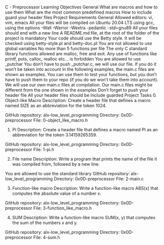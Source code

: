 C - Preprocessor
Learning Objectives
General
What are macros and how to use them
What are the most common predefined macros
How to include guard your header files
Project Requirements
General
Allowed editors: vi, vim, emacs
All your files will be compiled on Ubuntu 20.04 LTS using gcc, using the options -Wall -Werror -Wextra -pedantic -std=gnu89
All your files should end with a new line
A README.md file, at the root of the folder of the project is mandatory
Your code should use the Betty style. It will be checked using betty-style.pl and betty-doc.pl
You are not allowed to use global variables
No more than 5 functions per file
The only C standard library functions allowed are malloc, free and exit. Any use of functions like printf, puts, calloc, realloc etc… is forbidden
You are allowed to use _putchar
You don’t have to push _putchar.c, we will use our file. If you do it won’t be taken into account
In the following examples, the main.c files are shown as examples. You can use them to test your functions, but you don’t have to push them to your repo (if you do we won’t take them into account). We will use our own main.c files at compilation. Our main.c files might be different from the one shown in the examples
Don’t forget to push your header file
All your header files should be include guarded
Project Tasks
0. Object-like Macro
Description: Create a header file that defines a macro named SIZE as an abbreviation for the token 1024.

GitHub repository: alx-low_level_programming
Directory: 0x0D-preprocessor
File: 0-object_like_macro.h

1. Pi
Description: Create a header file that defines a macro named PI as an abbreviation for the token 3.14159265359.

GitHub repository: alx-low_level_programming
Directory: 0x0D-preprocessor
File: 1-pi.h

2. File name
Description: Write a program that prints the name of the file it was compiled from, followed by a new line.

You are allowed to use the standard library
GitHub repository: alx-low_level_programming
Directory: 0x0D-preprocessor
File: 2-main.c

3. Function-like macro
Description: Write a function-like macro ABS(x) that computes the absolute value of a number x.

GitHub repository: alx-low_level_programming
Directory: 0x0D-preprocessor
File: 3-function_like_macro.h

4. SUM
Description: Write a function-like macro SUM(x, y) that computes the sum of the numbers x and y.

GitHub repository: alx-low_level_programming
Directory: 0x0D-preprocessor
File: 4-sum.h
